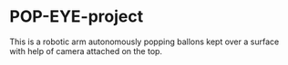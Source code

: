 # POP-EYE-project
This is a robotic arm autonomously  popping ballons kept over a surface with help of camera attached on the top.

